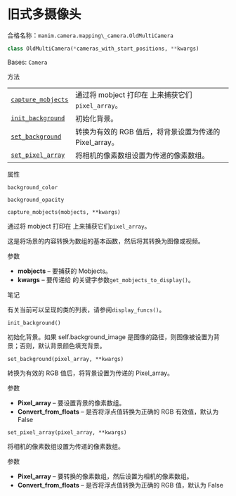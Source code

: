 # 旧式多摄像头

合格名称：`manim.camera.mapping\_camera.OldMultiCamera`

```py
class OldMultiCamera(*cameras_with_start_positions, **kwargs)
```

Bases: `Camera`

方法

|||
|-|-|
[`capture_mobjects`]()|通过将 mobject 打印在 上来捕获它们`pixel_array`。
[`init_background`]()|初始化背景。
[`set_background`]()|转换为有效的 RGB 值后，将背景设置为传递的 Pixel_array。
[`set_pixel_array`]()|将相机的像素数组设置为传递的像素数组。

属性

`background_color`

`background_opacity`



`capture_mobjects(mobjects, **kwargs)`

通过将 mobject 打印在 上来捕获它们`pixel_array`。

这是将场景的内容转换为数组的基本函数，然后将其转换为图像或视频。

参数

- **mobjects** – 要捕获的 Mobjects。
- **kwargs** – 要传递给 的关键字参数`get_mobjects_to_display()`。

笔记

有关当前可以呈现的类的列表，请参阅`display_funcs()`。


`init_background()`

初始化背景。如果 self.background_image 是图像的路径，则图像被设置为背景；否则，默认背景颜色填充背景。


`set_background(pixel_array, **kwargs)`

转换为有效的 RGB 值后，将背景设置为传递的 Pixel_array。

参数

- **Pixel_array** – 要设置背景的像素数组。
- **Convert_from_floats** – 是否将浮点值转换为正确的 RGB 有效值，默认为 False



`set_pixel_array(pixel_array, **kwargs)`

将相机的像素数组设置为传递的像素数组。

参数

- **Pixel_array** – 要转换的像素数组，然后设置为相机的像素数组。
- **Convert_from_floats** – 是否将浮点值转换为正确的 RGB 值，默认为 False

